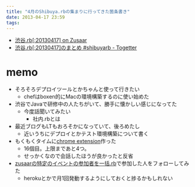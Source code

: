 ```yaml
---
title: "4月のShibuya.rbの集まりに行ってきた箇条書き"
date: 2013-04-17 23:59
tags:
---
```


- [渋谷.rb[:20130417] on Zusaar](http://www.zusaar.com/event/640004)
- [渋谷.rb[:20130417]のまとめ #shibuyarb - Togetter](http://togetter.com/li/489435)

# memo
- そろそろデプロイツールとかちゃんと使って行きたい
    - chefはboxen的にMacの環境構築するのに使い始めた
- 渋谷でJavaで研修中の人たちがいて、勝手に懐かしい感じになってた
    - 今度話聞いてみたい
        - 社内.rbとは
- 最近ブログもLTもおろそかになっていて、後ろめたし
    - 近いうちにデプロイとかテスト環境構築について書く
- もくもくタイムに[chrome extension](https://chrome.google.com/webstore/detail/tag-visibler/gglgkdbiphkgeiljmlfdgbaoefhjmcmo)作った
    - 16個目。上限まであと4つ。
    - せっかくなので会話したほうが良かったと反省
- [zusaarの特定のイベントの参加者を一括.rb](https://gist.github.com/fukayatsu/5231578)で参加した人をフォローしてみた
    - herokuとかで月1回発動するようにしておくと捗るかもしれない
